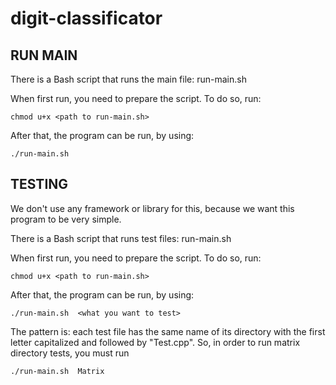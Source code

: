 # digit-classificator

## RUN MAIN
There is a Bash script that runs the main file: run-main.sh

When first run, you need to prepare the script. To do so, run:

```
chmod u+x <path to run-main.sh>
```

After that, the program can be run, by using:
```
./run-main.sh
```

## TESTING
We don't use any framework or library for this, because we want this program to be very simple. 

There is a Bash script that runs test files: run-main.sh

When first run, you need to prepare the script. To do so, run:

```
chmod u+x <path to run-main.sh>
```

After that, the program can be run, by using:
```
./run-main.sh  <what you want to test>
```

The pattern is: each test file has the same name of its directory with the first letter capitalized and followed by "Test.cpp". 
So, in order to run matrix directory tests, you must run

```
./run-main.sh  Matrix
```